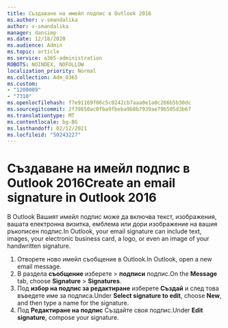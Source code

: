 ```yaml
---
title: Създаване на имейл подпис в Outlook 2016
ms.author: v-smandalika
author: v-smandalika
manager: dansimp
ms.date: 12/18/2020
ms.audience: Admin
ms.topic: article
ms.service: o365-administration
ROBOTS: NOINDEX, NOFOLLOW
localization_priority: Normal
ms.collection: Adm_O365
ms.custom:
- "1200009"
- "7310"
ms.openlocfilehash: f7e91169f06c5c0242cb7aaa0e1a0c266b5b30dc
ms.sourcegitcommit: 2f39850ac0fba9fbeba9b8b7939ae79b505d3b67
ms.translationtype: MT
ms.contentlocale: bg-BG
ms.lasthandoff: 02/12/2021
ms.locfileid: "50243227"
---
```

# <a name="create-an-email-signature-in-outlook-2016"></a><span data-ttu-id="5eee7-102">Създаване на имейл подпис в Outlook 2016</span><span class="sxs-lookup"><span data-stu-id="5eee7-102">Create an email signature in Outlook 2016</span></span>

<span data-ttu-id="5eee7-103">В Outlook Вашият имейл подпис може да включва текст, изображения, вашата електронна визитка, емблема или дори изображение на вашия ръкописен подпис.</span><span class="sxs-lookup"><span data-stu-id="5eee7-103">In Outlook, your email signature can include text, images, your electronic business card, a logo, or even an image of your handwritten signature.</span></span>

1. <span data-ttu-id="5eee7-104">Отворете ново имейл съобщение в Outlook.</span><span class="sxs-lookup"><span data-stu-id="5eee7-104">In Outlook, open a new email message.</span></span>
2. <span data-ttu-id="5eee7-105">В раздела **съобщение** изберете   >  **подписи** подпис.</span><span class="sxs-lookup"><span data-stu-id="5eee7-105">On the **Message** tab, choose **Signature** > **Signatures**.</span></span>
3. <span data-ttu-id="5eee7-106">Под **избор на подпис за редактиране** изберете **Създай** и след това въведете име за подписа.</span><span class="sxs-lookup"><span data-stu-id="5eee7-106">Under **Select signature to edit**, choose **New**, and then type a name for the signature.</span></span>
4. <span data-ttu-id="5eee7-107">Под **Редактиране на подпис** Създайте своя подпис.</span><span class="sxs-lookup"><span data-stu-id="5eee7-107">Under **Edit signature**, compose your signature.</span></span>
